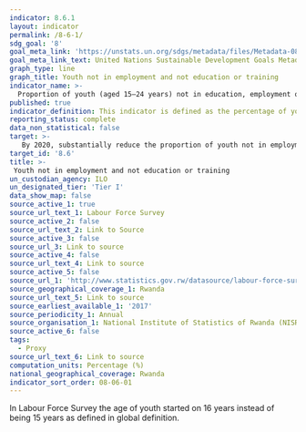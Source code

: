 ```yaml
---
indicator: 8.6.1
layout: indicator
permalink: /8-6-1/
sdg_goal: '8'
goal_meta_link: 'https://unstats.un.org/sdgs/metadata/files/Metadata-08-06-01.pdf'
goal_meta_link_text: United Nations Sustainable Development Goals Metadata (pdf 894kB)
graph_type: line
graph_title: Youth not in employment and not education or training
indicator_name: >-
  Proportion of youth (aged 15–24 years) not in education, employment or training
published: true
indicator_definition: This indicator is defined as the percentage of young persons (aged 15-24 years) not in education, employment or training, out of the total youth population. It is also called the ‘youth NEET rate’. 
reporting_status: complete
data_non_statistical: false
target: >-
   By 2020, substantially reduce the proportion of youth not in employment, education or training
target_id: '8.6'
title: >-
 Youth not in employment and not education or training
un_custodian_agency: ILO
un_designated_tier: 'Tier I'
data_show_map: false
source_active_1: true
source_url_text_1: Labour Force Survey
source_active_2: false
source_url_text_2: Link to Source
source_active_3: false
source_url_3: Link to source
source_active_4: false
source_url_text_4: Link to source
source_active_5: false
source_url_1: 'http://www.statistics.gov.rw/datasource/labour-force-survey-0'
source_geographical_coverage_1: Rwanda
source_url_text_5: Link to source
source_earliest_available_1: '2017'
source_periodicity_1: Annual
source_organisation_1: National Institute of Statistics of Rwanda (NISR)
source_active_6: false
tags:
  - Proxy
source_url_text_6: Link to source
computation_units: Percentage (%)
national_geographical_coverage: Rwanda
indicator_sort_order: 08-06-01
---
```

In Labour Force Survey the age of youth started on 16 years instead of being 15 years as defined in global definition.
